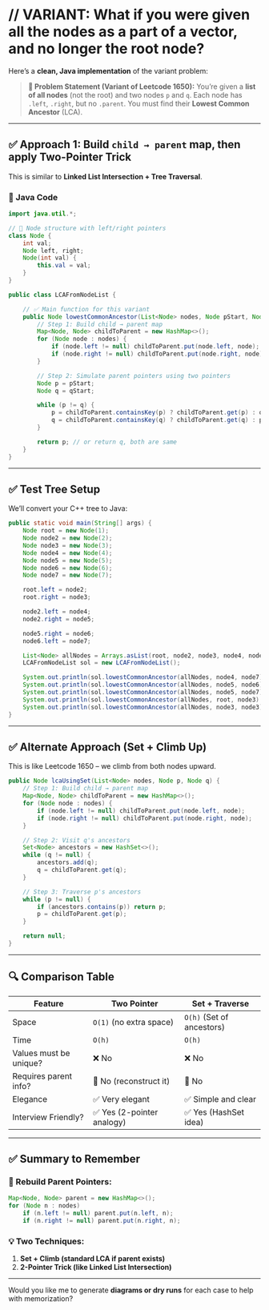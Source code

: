 # // VARIANT: What if you were given all the nodes as a part of a vector, and no longer the root node?

Here’s a **clean, Java implementation** of the variant problem:

> **🧠 Problem Statement (Variant of Leetcode 1650):**
> You’re given a **list of all nodes** (not the root) and two nodes `p` and `q`.
> Each node has `.left`, `.right`, but no `.parent`.
> You must find their **Lowest Common Ancestor** (LCA).

---

## ✅ **Approach 1: Build `child → parent` map, then apply Two-Pointer Trick**

This is similar to **Linked List Intersection + Tree Traversal**.

### 🔧 Java Code

```java
import java.util.*;

// 🔁 Node structure with left/right pointers
class Node {
    int val;
    Node left, right;
    Node(int val) {
        this.val = val;
    }
}

public class LCAFromNodeList {

    // ✅ Main function for this variant
    public Node lowestCommonAncestor(List<Node> nodes, Node pStart, Node qStart) {
        // Step 1: Build child → parent map
        Map<Node, Node> childToParent = new HashMap<>();
        for (Node node : nodes) {
            if (node.left != null) childToParent.put(node.left, node);
            if (node.right != null) childToParent.put(node.right, node);
        }

        // Step 2: Simulate parent pointers using two pointers
        Node p = pStart;
        Node q = qStart;

        while (p != q) {
            p = childToParent.containsKey(p) ? childToParent.get(p) : qStart;
            q = childToParent.containsKey(q) ? childToParent.get(q) : pStart;
        }

        return p; // or return q, both are same
    }
}
```

---

## ✅ Test Tree Setup

We’ll convert your C++ tree to Java:

```java
public static void main(String[] args) {
    Node root = new Node(1);
    Node node2 = new Node(2);
    Node node3 = new Node(3);
    Node node4 = new Node(4);
    Node node5 = new Node(5);
    Node node6 = new Node(6);
    Node node7 = new Node(7);

    root.left = node2;
    root.right = node3;

    node2.left = node4;
    node2.right = node5;

    node5.right = node6;
    node6.left = node7;

    List<Node> allNodes = Arrays.asList(root, node2, node3, node4, node5, node6, node7);
    LCAFromNodeList sol = new LCAFromNodeList();

    System.out.println(sol.lowestCommonAncestor(allNodes, node4, node7).val); // ➤ 2
    System.out.println(sol.lowestCommonAncestor(allNodes, node5, node6).val); // ➤ 5
    System.out.println(sol.lowestCommonAncestor(allNodes, node5, node7).val); // ➤ 5
    System.out.println(sol.lowestCommonAncestor(allNodes, root, node3).val);  // ➤ 1
    System.out.println(sol.lowestCommonAncestor(allNodes, node3, node3).val); // ➤ 3
}
```

---

## ✅ Alternate Approach (Set + Climb Up)

This is like Leetcode 1650 – we climb from both nodes upward.

```java
public Node lcaUsingSet(List<Node> nodes, Node p, Node q) {
    // Step 1: Build child → parent map
    Map<Node, Node> childToParent = new HashMap<>();
    for (Node node : nodes) {
        if (node.left != null) childToParent.put(node.left, node);
        if (node.right != null) childToParent.put(node.right, node);
    }

    // Step 2: Visit q's ancestors
    Set<Node> ancestors = new HashSet<>();
    while (q != null) {
        ancestors.add(q);
        q = childToParent.get(q);
    }

    // Step 3: Traverse p's ancestors
    while (p != null) {
        if (ancestors.contains(p)) return p;
        p = childToParent.get(p);
    }

    return null;
}
```

---

## 🔍 Comparison Table

| Feature                | **Two Pointer**           | **Set + Traverse**        |
| ---------------------- | ------------------------- | ------------------------- |
| Space                  | `O(1)` (no extra space)   | `O(h)` (Set of ancestors) |
| Time                   | `O(h)`                    | `O(h)`                    |
| Values must be unique? | ❌ No                      | ❌ No                      |
| Requires parent info?  | 🚫 No (reconstruct it)    | 🚫 No                     |
| Elegance               | ✅ Very elegant            | ✅ Simple and clear        |
| Interview Friendly?    | ✅ Yes (2-pointer analogy) | ✅ Yes (HashSet idea)      |

---

## ✅ Summary to Remember

### 🔁 Rebuild Parent Pointers:

```java
Map<Node, Node> parent = new HashMap<>();
for (Node n : nodes)
    if (n.left != null) parent.put(n.left, n);
    if (n.right != null) parent.put(n.right, n);
```

### 💡 Two Techniques:

1. **Set + Climb (standard LCA if parent exists)**
2. **2-Pointer Trick (like Linked List Intersection)**

---

Would you like me to generate **diagrams or dry runs** for each case to help with memorization?
